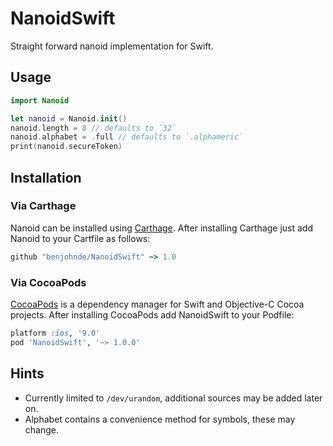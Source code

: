# NanoidSwift

Straight forward nanoid implementation for Swift.

## Usage

```swift
import Nanoid

let nanoid = Nanoid.init()
nanoid.length = 8 // defaults to `32`
nanoid.alphabet = .full // defaults to `.alphameric`
print(nanoid.secureToken)
```

## Installation

### Via Carthage

Nanoid can be installed using [Carthage](https://github.com/Carthage/Carthage). After installing Carthage just add Nanoid to your Cartfile as follows:

```ruby
github "benjohnde/NanoidSwift" ~> 1.0
```

### Via CocoaPods

[CocoaPods](http://cocoapods.org) is a dependency manager for Swift and Objective-C Cocoa projects. After installing CocoaPods add NanoidSwift to your Podfile:

```ruby
platform :ios, '9.0'
pod 'NanoidSwift', '~> 1.0.0'
```


## Hints

- Currently limited to `/dev/urandom`, additional sources may be added later on.
- Alphabet contains a convenience method for symbols, these may change.

